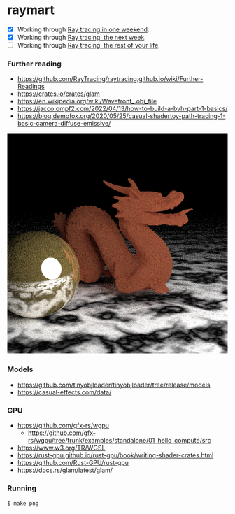 # raymart

- [x] Working through [Ray tracing in one weekend][0].
- [x] Working through [Ray tracing: the next week][1].
- [ ] Working through [Ray tracing: the rest of your life][2].

### Further reading
- https://github.com/RayTracing/raytracing.github.io/wiki/Further-Readings
- https://crates.io/crates/glam
- https://en.wikipedia.org/wiki/Wavefront_.obj_file
- https://jacco.ompf2.com/2022/04/13/how-to-build-a-bvh-part-1-basics/
- https://blog.demofox.org/2020/05/25/casual-shadertoy-path-tracing-1-basic-camera-diffuse-emissive/

![test](https://raw.githubusercontent.com/sminez/raymart/main/test.png)

### Models
- https://github.com/tinyobjloader/tinyobjloader/tree/release/models
- https://casual-effects.com/data/

### GPU

- https://github.com/gfx-rs/wgpu
  - https://github.com/gfx-rs/wgpu/tree/trunk/examples/standalone/01_hello_compute/src
- https://www.w3.org/TR/WGSL
- https://rust-gpu.github.io/rust-gpu/book/writing-shader-crates.html
- https://github.com/Rust-GPU/rust-gpu
- https://docs.rs/glam/latest/glam/

### Running
```sh
$ make png
```

  [0]: https://raytracing.github.io/books/RayTracingInOneWeekend.html
  [1]: https://raytracing.github.io/books/RayTracingTheNextWeek.html
  [2]: https://raytracing.github.io/books/RayTracingTheRestOfYourLife.html
